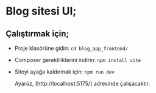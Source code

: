 # Blog sitesi UI;

## Çalıştırmak için;

- Proje klasörüne gidin:
  `cd blog_app_frontend/`
  
- Composer gerekliliklerini indirin:
   `npm install vite`
 
- Siteyi ayağa kaldırmak için:
  `npm run dev`

  Ayarüz, [http://localhost:5175/] adresinde çalışacaktır.

